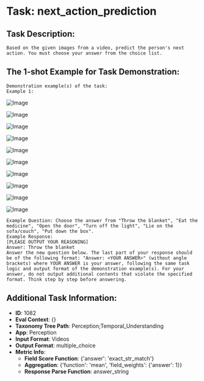 # Task: next_action_prediction

## Task Description:

```
Based on the given images from a video, predict the person's next action. You must choose your answer from the choice list.
```

## The 1-shot Example for Task Demonstration:

```
Demonstration example(s) of the task:
Example 1:
```

![Image](1_0.png)

![Image](1_1.png)

![Image](1_4.png)

![Image](1_5.png)

![Image](1_6.png)

![Image](1_7.png)

![Image](1_8.png)

![Image](1_12.png)

![Image](1_13.png)

![Image](1_14.png)

```
Example Question: Choose the answer from "Throw the blanket", "Eat the medicine", "Open the door", "Turn off the light", "Lie on the sofa/couch", "Put down the box".
Example Response:
[PLEASE OUTPUT YOUR REASONING]
Answer: Throw the blanket
Answer the new question below. The last part of your response should be of the following format: "Answer: <YOUR ANSWER>" (without angle brackets) where YOUR ANSWER is your answer, following the same task logic and output format of the demonstration example(s). For your answer, do not output additional contents that violate the specified format. Think step by step before answering.
```

## Additional Task Information:

- **ID**: 1082
- **Eval Context**: {}
- **Taxonomy Tree Path**: Perception;Temporal_Understanding
- **App**: Perception
- **Input Format**: Videos
- **Output Format**: multiple_choice
- **Metric Info**:
  - **Field Score Function**: {'answer': 'exact_str_match'}
  - **Aggregation**: {'function': 'mean', 'field_weights': {'answer': 1}}
  - **Response Parse Function**: answer_string
